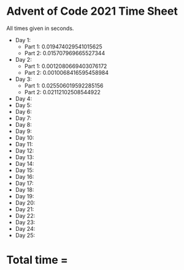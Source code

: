 
# Advent of Code 2021 Time Sheet
All times given in seconds. 

* Day 1:
    * Part 1: 0.019474029541015625
    * Part 2: 0.015707969665527344
* Day 2:
    * Part 1: 0.0012080669403076172
    * Part 2: 0.0010068416595458984
* Day 3:
    * Part 1: 0.025506019592285156
    * Part 2: 0.02112102508544922
* Day 4:
* Day 5:
* Day 6:
* Day 7:
* Day 8:
* Day 9:
* Day 10:
* Day 11:
* Day 12:
* Day 13:
* Day 14:
* Day 15:
* Day 16:
* Day 17:
* Day 18:
* Day 19:
* Day 20:
* Day 21:
* Day 22:
* Day 23:
* Day 24:
* Day 25:  

# Total time = 
